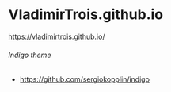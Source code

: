 # VladimirTrois.github.io

https://vladimirtrois.github.io/

###### Indigo theme
- https://github.com/sergiokopplin/indigo
